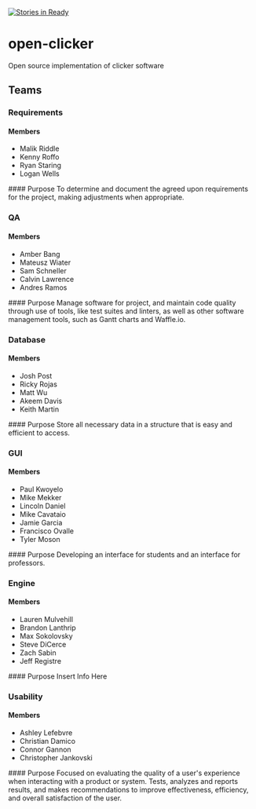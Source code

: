 [![Stories in Ready](https://badge.waffle.io/sschneller/open-clicker.png?label=ready&title=Ready)](https://waffle.io/sschneller/open-clicker)
# open-clicker
Open source implementation of clicker software

## Teams
### Requirements
#### Members
<ul>
 <li>Malik Riddle</li>
 <li>Kenny Roffo</li>
 <li>Ryan Staring</li>
 <li>Logan Wells</li>
</ul>
#### Purpose
To determine and document the agreed upon requirements for the project, making adjustments when appropriate.

### QA
#### Members
<ul>
 <li>Amber Bang</li>
 <li>Mateusz Wiater</li>
 <li>Sam Schneller</li>
 <li>Calvin Lawrence</li>
 <li>Andres Ramos</li>
</ul>
#### Purpose
Manage software for project, and maintain code quality through use of tools, like test suites and linters, as well as other software management tools, such as Gantt charts and Waffle.io.

### Database
#### Members
<ul>
 <li>Josh Post</li>
 <li>Ricky Rojas</li>
 <li>Matt Wu</li>
 <li>Akeem Davis</li>
 <li>Keith Martin</li>
</ul>
#### Purpose
Store all necessary data in a structure that is easy and efficient to access.

### GUI
#### Members
<ul>
 <li>Paul Kwoyelo</li>
 <li>Mike Mekker</li>
 <li>Lincoln Daniel</li>
 <li>Mike Cavataio</li>
 <li>Jamie Garcia</li>
 <li>Francisco Ovalle</li>
 <li>Tyler Moson</li>
</ul>
#### Purpose
Developing an interface for students and an interface for professors.

### Engine
#### Members
<ul>
 <li>Lauren Mulvehill</li>
 <li>Brandon Lanthrip</li>
 <li>Max Sokolovsky</li>
 <li>Steve DiCerce</li>
 <li>Zach Sabin</li>
 <li>Jeff Registre</li>
</ul>
#### Purpose
Insert Info Here

### Usability
#### Members
<ul>
 <li>Ashley Lefebvre</li>
 <li>Christian Damico</li>
 <li>Connor Gannon</li>
 <li>Christopher Jankovski</li>
</ul>
#### Purpose
Focused on evaluating the quality of a user's experience when interacting with a product or system. Tests, analyzes and reports results, and makes recommendations to improve effectiveness, efficiency, and overall satisfaction of the user.

